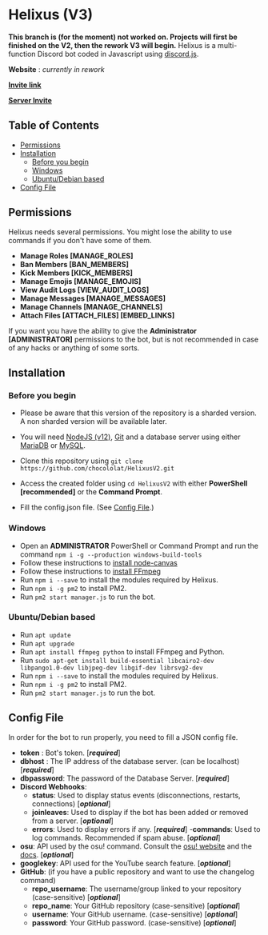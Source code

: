 # Helixus (V3)

**This branch is (for the moment) not worked on. Projects will first be finished on the V2, then the rework V3 will begin.**
Helixus is a multi-function Discord bot coded in Javascript using [discord.js](https://discord.js.org).

**Website** : _currently in rework_

[**Invite link**](https://is.gd/Helixus)

[**Server Invite**](https://is.gd/HelixusServer)
## Table of Contents

- [Permissions](#permissions)
- [Installation](#installation)
    - [Before you begin](#before-you-begin)
    - [Windows](#windows)
    - [Ubuntu/Debian based](#ubuntudebian-based)
- [Config File](#config-file)

## Permissions

Helixus needs several permissions. You might lose the ability to use commands if you don't have some of them.

- **Manage Roles [MANAGE_ROLES]**
- **Ban Members [BAN_MEMBERS]**
- **Kick Members [KICK_MEMBERS]**
- **Manage Emojis [MANAGE_EMOJIS]**
- **View Audit Logs [VIEW_AUDIT_LOGS]**
- **Manage Messages [MANAGE_MESSAGES]**
- **Manage Channels [MANAGE_CHANNELS]**
- **Attach Files [ATTACH_FILES] [EMBED_LINKS]**

If you want you have the ability to give the **Administrator [ADMINISTRATOR]** permissions to the bot, but is not recommended in case of any hacks or anything of some sorts.

## Installation
### Before you begin

- Please be aware that this version of the repository is a sharded version. A non sharded version will be available later.

- You will need [NodeJS (v12)](https://nodejs.org), [Git](https://git-scm.com/) and a database server using either [MariaDB](https://mariadb.org/) or [MySQL](https://www.mysql.com/).
- Clone this repository using `git clone https://github.com/chocololat/HelixusV2.git`
- Access the created folder using `cd HelixusV2` with either **PowerShell [recommended]** or the **Command Prompt**.
- Fill the config.json file. (See [Config File](#config-file).) 

### Windows

- Open an **ADMINISTRATOR** PowerShell or Command Prompt and run the command `npm i -g --production windows-build-tools`
- Follow these instructions to [install node-canvas](https://github.com/Automattic/node-canvas/wiki/Installation:-Windows)
- Follow these instructions to [install FFmpeg](https://www.wikihow.com/Install-FFmpeg-on-Windows)
- Run `npm i --save` to install the modules required by Helixus.
- Run `npm i -g pm2` to install PM2.
- Run `pm2 start manager.js` to run the bot.

### Ubuntu/Debian based

- Run `apt update`
- Run `apt upgrade`
- Run `apt install ffmpeg python` to install FFmpeg and Python.
- Run `sudo apt-get install build-essential libcairo2-dev libpango1.0-dev libjpeg-dev libgif-dev librsvg2-dev`
- Run `npm i --save` to install the modules required by Helixus.
- Run `npm i -g pm2` to install PM2.
- Run `pm2 start manager.js` to run the bot.

## Config File

In order for the bot to run properly, you need to fill a JSON config file.

- **token** : Bot's token. [_**required**_]
- **dbhost** : The IP address of the database server. (can be localhost) [_**required**_]
- **dbpassword**: The password of the Database Server. [_**required**_]
- **Discord Webhooks**:
    - **status**: Used to display status events (disconnections, restarts, connections) [_**optional**_]
    - **joinleaves**: Used to display if the bot has been added or removed from a server. [_**optional**_]
    - **errors**: Used to display errors if any. [_**required**_]
    -**commands**: Used to log commands. Recommended if spam abuse. [_**optional**_]
- **osu**: API used by the osu! command. Consult the [osu! website](https://osu.ppy.sh/p/api) and the [docs](https://github.com/ppy/osu-api/wiki). [_**optional**_]
- **googlekey**: API used for the YouTube search feature. [_**optional**_]
- **GitHub**: (if you have a public repository and want to use the changelog command)
    - **repo_username**: The username/group linked to your repository (case-sensitive) [_**optional**_]
    - **repo_name**: Your GitHub repository (case-sensitive) [_**optional**_]
    - **username**: Your GitHub username. (case-sensitive) [_**optional**_]
    - **password**: Your GitHub password. (case-sensitive) [_**optional**_]
